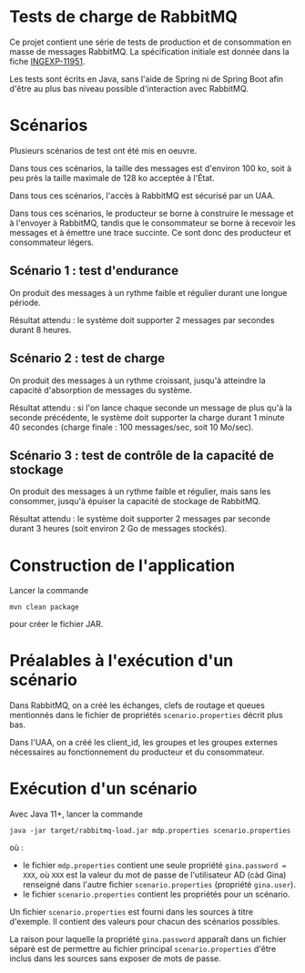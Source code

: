 # Tests de charge de RabbitMQ

Ce projet contient une série de tests de production et de consommation en masse de messages
RabbitMQ.
La spécification initiale est donnée dans la fiche
[INGEXP-11951](***REMOVED***/browse/INGEXP-11951).

Les tests sont écrits en Java, sans l'aide de Spring ni de Spring Boot afin d'être au plus bas niveau possible
d'interaction avec RabbitMQ.

# Scénarios

Plusieurs scénarios de test ont été mis en oeuvre.

Dans tous ces scénarios, la taille des messages est d'environ 100 ko, soit à peu près la
taille maximale de 128 ko acceptée à l'État.

Dans tous ces scénarios, l'accès à RabbitMQ est sécurisé par un UAA.

Dans tous ces scénarios, le producteur se borne à construire le message et à l'envoyer à
RabbitMQ, tandis que le consommateur se borne à recevoir les messages et à émettre une
trace succinte.
Ce sont donc des producteur et consommateur légers.

## Scénario 1 : test d'endurance

On produit des messages à un rythme faible et régulier durant une longue période.

Résultat attendu : le système doit supporter 2 messages par secondes durant 8 heures.

## Scénario 2 : test de charge

On produit des messages à un rythme croissant, jusqu'à atteindre la capacité d'absorption
de messages du système.

Résultat attendu : si l'on lance chaque seconde un message de plus qu'à la seconde précédente,
le système doit supporter la charge durant 1 minute 40 secondes
(charge finale : 100 messages/sec, soit 10 Mo/sec). 

## Scénario 3 : test de contrôle de la capacité de stockage

On produit des messages à un rythme faible et régulier, mais sans les consommer, jusqu'à épuiser
la capacité de stockage de RabbitMQ.

Résultat attendu : le système doit supporter 2 messages par seconde durant 3 heures
(soit environ 2 Go de messages stockés).

# Construction de l'application

Lancer la commande

```mvn clean package```

pour créer le fichier JAR.

# Préalables à l'exécution d'un scénario

Dans RabbitMQ, on a créé les échanges, clefs de routage et queues mentionnés dans le fichier de propriétés
`scenario.properties` décrit plus bas.

Dans l'UAA, on a créé les client_id, les groupes et les groupes externes nécessaires au fonctionnement 
du producteur et du consommateur.

# Exécution d'un scénario

Avec Java 11+, lancer la commande

```java -jar target/rabbitmq-load.jar mdp.properties scenario.properties```

où :
- le fichier `mdp.properties` contient une seule propriété `gina.password = XXX`, où `XXX`
  est la valeur du mot de passe de l'utilisateur AD (càd Gina) renseigné dans
  l'autre fichier `scenario.properties` (propriété `gina.user`).
- le fichier `scenario.properties` contient les propriétés pour un scénario.

Un fichier `scenario.properties` est fourni dans les sources à titre d'exemple.
Il contient des valeurs pour chacun des scénarios possibles.

La raison pour laquelle la propriété `gina.password` apparaît dans un fichier séparé est de permettre
au fichier principal `scenario.properties` d'être inclus dans les sources sans exposer de mots
de passe.
